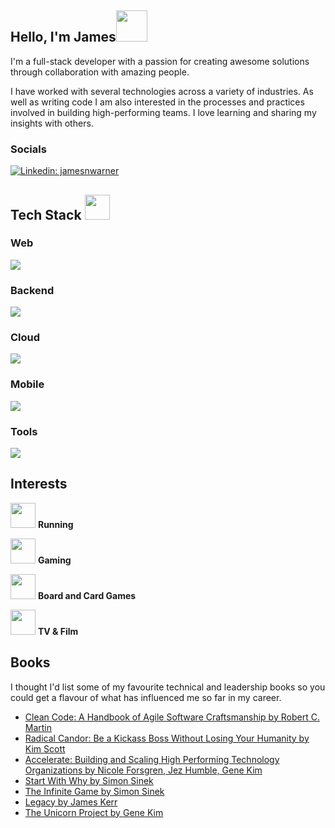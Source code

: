 <h2>Hello, I'm James<img src="https://media2.giphy.com/media/zcE977XAEPe8RuCdmD/giphy.gif" width="50"></h2>
<p>I'm a full-stack developer with a passion for creating awesome solutions through collaboration with amazing people.</p>
<p>I have worked with several technologies across a variety of industries. As well as writing code I am also interested in the processes and practices involved in building high-performing teams. I love learning and sharing my insights with others.</p>

<h3>Socials</h3>

[![Linkedin: jamesnwarner](https://img.shields.io/badge/-James%20Warner-blue?style=flat-square&logo=Linkedin&logoColor=white&link=https://www.linkedin.com/in/jamesnwarner/)](https://www.linkedin.com/in/jamesnwarner/)

<h2>Tech Stack <img src="https://media3.giphy.com/media/j1DWqrDye56Da1qWBq/giphy.gif" width="40""></h3>
<h3>Web</h3>
<img src="https://skillicons.dev/icons?i=react,next,angular,ts,js,html,sass">
<h3>Backend</h3>
<img src="https://skillicons.dev/icons?i=dotnet,cs,mysql">
<h3>Cloud</h3>
<img src="https://skillicons.dev/icons?i=azure,firebase,powershell">
<h3>Mobile</h3>
<img src="https://skillicons.dev/icons?i=flutter,dart,kotlin">
<h3>Tools</h3>
<img src="https://skillicons.dev/icons?i=vscode,visualstudio,androidstudio,figma,xd,postman,git">


<h2>Interests</h2>
<p>
  <img src="https://media3.giphy.com/media/kuWN0iF9BLQKk/giphy.gif" width="40">
  <strong>Running</strong>
</p>
<p>
  <img src="https://media2.giphy.com/media/KvI1A7ma7Pk48eZ5as/giphy.gif" width="40">
  <strong>Gaming</strong>
</p>
<p>
  <img src="https://media4.giphy.com/media/8dNG5aDUYV77J6KW1G/giphy.gif" width="40">
  <strong>Board and Card Games</strong>
</p>
<p>
  <img src="https://media1.giphy.com/media/HSzEKkRNHUQQrmVA5V/giphy.gif" width="40">
  <strong>TV & Film</strong>
</p>

<h2>Books</h2>
<p>I thought I'd list some of my favourite technical and leadership books so you could get a flavour of what has influenced me so far in my career.</p>
<ul>
<li><a href="https://www.goodreads.com/book/show/3735293-clean-code">Clean Code: A Handbook of Agile Software Craftsmanship by Robert C. Martin</a></li>
<li><a href="https://www.goodreads.com/book/show/29939161-radical-candor">Radical Candor: Be a Kickass Boss Without Losing Your Humanity by Kim Scott</a></li>
<li><a href="https://www.goodreads.com/book/show/35747076-accelerate">Accelerate: Building and Scaling High Performing Technology Organizations by Nicole Forsgren, Jez Humble, Gene Kim</a></li>
<li><a href="https://www.goodreads.com/book/show/7108725-start-with-why">Start With Why by Simon Sinek</a></li>
<li><a href="https://www.goodreads.com/book/show/38390751-the-infinite-game">The Infinite Game by Simon Sinek</a></li>
<li><a href="https://www.goodreads.com/book/show/18890191-legacy">Legacy by James Kerr</a></li>
<li><a href="https://www.goodreads.com/book/show/44333183-the-unicorn-project">The Unicorn Project by Gene Kim</a></li>
</ul>